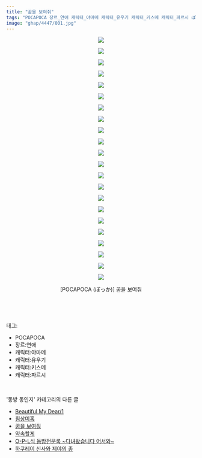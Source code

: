 ```yaml
---
title: "꿈을 보여줘"
tags: "POCAPOCA 장르_연애 캐릭터_야마메 캐릭터_유우기 캐릭터_키스메 캐릭터_파르시 ぽっか 동방_동인지"
image: "ghap/4447/001.jpg"
---
```

<div class="article">
<p style="text-align: center; clear: none; float: none;"><img src="{{ site.nasurl }}/ghap/4447/001.jpg"/></p>
<p style="text-align: center; clear: none; float: none;"><img src="{{ site.nasurl }}/ghap/4447/002.jpg"/></p>
<p style="text-align: center; clear: none; float: none;"><img src="{{ site.nasurl }}/ghap/4447/003.jpg"/></p>
<p style="text-align: center; clear: none; float: none;"><img src="{{ site.nasurl }}/ghap/4447/004.jpg"/></p>
<p style="text-align: center; clear: none; float: none;"><img src="{{ site.nasurl }}/ghap/4447/005.jpg"/></p>
<p style="text-align: center; clear: none; float: none;"><img src="{{ site.nasurl }}/ghap/4447/006.jpg"/></p>
<p style="text-align: center; clear: none; float: none;"><img src="{{ site.nasurl }}/ghap/4447/007.jpg"/></p>
<p style="text-align: center; clear: none; float: none;"><img src="{{ site.nasurl }}/ghap/4447/008.jpg"/></p>
<p style="text-align: center; clear: none; float: none;"><img src="{{ site.nasurl }}/ghap/4447/009.jpg"/></p>
<p style="text-align: center; clear: none; float: none;"><img src="{{ site.nasurl }}/ghap/4447/010.jpg"/></p>
<p style="text-align: center; clear: none; float: none;"><img src="{{ site.nasurl }}/ghap/4447/011.jpg"/></p>
<p style="text-align: center; clear: none; float: none;"><img src="{{ site.nasurl }}/ghap/4447/012.jpg"/></p>
<p style="text-align: center; clear: none; float: none;"><img src="{{ site.nasurl }}/ghap/4447/013.jpg"/></p>
<p style="text-align: center; clear: none; float: none;"><img src="{{ site.nasurl }}/ghap/4447/014.jpg"/></p>
<p style="text-align: center; clear: none; float: none;"><img src="{{ site.nasurl }}/ghap/4447/015.jpg"/></p>
<p style="text-align: center; clear: none; float: none;"><img src="{{ site.nasurl }}/ghap/4447/016.jpg"/></p>
<p style="text-align: center; clear: none; float: none;"><img src="{{ site.nasurl }}/ghap/4447/017.jpg"/></p>
<p style="text-align: center; clear: none; float: none;"><img src="{{ site.nasurl }}/ghap/4447/018.jpg"/></p>
<p style="text-align: center; clear: none; float: none;"><img src="{{ site.nasurl }}/ghap/4447/019.jpg"/></p>
<p style="text-align: center; clear: none; float: none;"><img src="{{ site.nasurl }}/ghap/4447/020.jpg"/></p>
<p style="text-align: center; clear: none; float: none;"><img src="{{ site.nasurl }}/ghap/4447/021.jpg"/></p>
<p style="text-align: center; clear: none; float: none;"><img src="{{ site.nasurl }}/ghap/4447/022.jpg"/></p>
<p style="text-align: center; clear: none; float: none;">[POCAPOCA (ぽっか)] 꿈을 보여줘</p>
<p><br/></p>
</div><br/>
<div class="tagTrail">
<p>태그: </p>
<ul>
<li>POCAPOCA</li>
<li>장르:연애</li>
<li>캐릭터:야마메</li>
<li>캐릭터:유우기</li>
<li>캐릭터:키스메</li>
<li>캐릭터:파르시</li>
</ul>
</div><br/>
<div class="another">
<p>'동방 동인지' 카테고리의 다른 글</p>
<ul>
<li><a href="/2018-06-11-ghap_4449">Beautiful My Dear/1</a></li>
<li><a href="/2018-06-11-ghap_4448">침상미혹</a></li>
<li><a href="/2018-06-11-ghap_4447">꿈을 보여줘</a></li>
<li><a href="/2018-06-11-ghap_4446">약속할게</a></li>
<li><a href="/2018-06-11-ghap_4445">O-P-L식 동방전문록 ~다녀왔습니다 어서와~</a></li>
<li><a href="/2018-06-11-ghap_4444">하쿠레이 신사와 제야의 종</a></li>
</ul>
</div><br/>
<div class="cb_module cb_fluid">
<div class="cb_wrt cb_profile">
</div><!-- commentList close -->
</div><br/>
